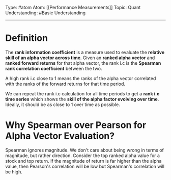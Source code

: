Type: #atom
Atom: [[Performance Measurements]]
Topic: Quant 
Understanding: #Basic Understanding

----
# Definition

The **rank information coefficient** is a measure used to evaluate the **relative skill of an alpha vector across time**. Given an **ranked alpha vector** and **ranked forward returns** for that alpha vector, the rank i.c is the **Spearman rank correlation coefficient** between the two.

A high rank i.c close to 1 means the ranks of the alpha vector correlated with the ranks of the forward returns for that time period. 

We can repeat the rank i.c calculation for all time periods to get a **rank i.c time series** which shows the **skill of the alpha factor evolving over time**. Ideally, it should be as close to 1 over time as possible.

# Why Spearman over Pearson for Alpha Vector Evaluation?

Spearman ignores magnitude. We don't care about being wrong in terms of magnitude, but rather direction. Consider the top ranked alpha value for a stock and top return. If the magnitude of return is far higher than the alpha value, then Pearson's correlation will be low but Spearman's correlation will be high. 